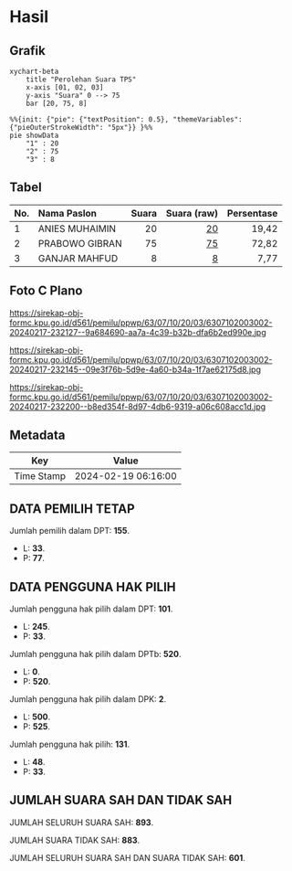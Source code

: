 # Hasil

## Grafik

```mermaid
xychart-beta
    title "Perolehan Suara TPS"
    x-axis [01, 02, 03]
    y-axis "Suara" 0 --> 75
    bar [20, 75, 8]
```

```mermaid
%%{init: {"pie": {"textPosition": 0.5}, "themeVariables": {"pieOuterStrokeWidth": "5px"}} }%%
pie showData
    "1" : 20
    "2" : 75
    "3" : 8
```

## Tabel

| No. | Nama Paslon    | Suara | Suara (raw) | Persentase |
|:--- |:-------------- | -----:| -----------:| ----------:|
| 1   | ANIES MUHAIMIN | 20    | [20][p-1]   | 19,42      |
| 2   | PRABOWO GIBRAN | 75    | [75][p-2]   | 72,82      |
| 3   | GANJAR MAHFUD  | 8     | [8][p-3]    | 7,77       |


[p-1]: https://github.com/gigit-pemilu/pemilu-2024-63-kalimantan-selatan/blob/main/pilpres/hitung-suara/sub/63-kalimantan-selatan/sub/07-hulu-sungai-tengah/sub/10-batang-alai-timur/sub/2003-pembakulan/sub/002-tps/sub/paslon-1.txt
[p-2]: https://github.com/gigit-pemilu/pemilu-2024-63-kalimantan-selatan/blob/main/pilpres/hitung-suara/sub/63-kalimantan-selatan/sub/07-hulu-sungai-tengah/sub/10-batang-alai-timur/sub/2003-pembakulan/sub/002-tps/sub/paslon-2.txt
[p-3]: https://github.com/gigit-pemilu/pemilu-2024-63-kalimantan-selatan/blob/main/pilpres/hitung-suara/sub/63-kalimantan-selatan/sub/07-hulu-sungai-tengah/sub/10-batang-alai-timur/sub/2003-pembakulan/sub/002-tps/sub/paslon-3.txt

## Foto C Plano

https://sirekap-obj-formc.kpu.go.id/d561/pemilu/ppwp/63/07/10/20/03/6307102003002-20240217-232127--9a684690-aa7a-4c39-b32b-dfa6b2ed990e.jpg

https://sirekap-obj-formc.kpu.go.id/d561/pemilu/ppwp/63/07/10/20/03/6307102003002-20240217-232145--09e3f76b-5d9e-4a60-b34a-1f7ae62175d8.jpg

https://sirekap-obj-formc.kpu.go.id/d561/pemilu/ppwp/63/07/10/20/03/6307102003002-20240217-232200--b8ed354f-8d97-4db6-9319-a06c608acc1d.jpg


## Metadata

| Key        | Value               |
| ---------- | ------------------- |
| Time Stamp | 2024-02-19 06:16:00 |


## DATA PEMILIH TETAP

Jumlah pemilih dalam DPT: **155**.
 * L: **33**.
 * P: **77**.

## DATA PENGGUNA HAK PILIH

Jumlah pengguna hak pilih dalam DPT: **101**.
 * L: **245**.
 * P: **33**.

Jumlah pengguna hak pilih dalam DPTb: **520**.
 * L: **0**.
 * P: **520**.

Jumlah pengguna hak pilih dalam DPK: **2**.
 * L: **500**.
 * P: **525**.

Jumlah pengguna hak pilih: **131**.
 * L: **48**.
 * P: **33**.

## JUMLAH SUARA SAH DAN TIDAK SAH

JUMLAH SELURUH SUARA SAH: **893**.

JUMLAH SUARA TIDAK SAH: **883**.

JUMLAH SELURUH SUARA SAH DAN SUARA TIDAK SAH: **601**.


